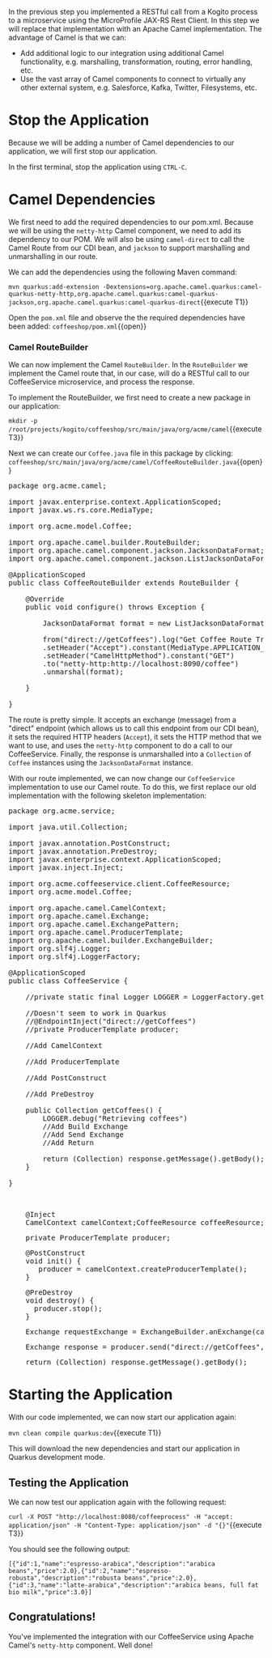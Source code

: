 In the previous step you implemented a RESTful call from a Kogito process to a microservice using the MicroProfile JAX-RS Rest Client. In this step we will replace that implementation with an Apache Camel implementation. The advantage of Camel is that we can:

* Add additional logic to our integration using additional Camel functionality, e.g. marshalling, transformation, routing, error handling, etc.
* Use the vast array of Camel components to connect to virtually any other external system, e.g. Salesforce, Kafka, Twitter, Filesystems, etc.

# Stop the Application
Because we will be adding a number of Camel dependencies to our application, we will first stop our application.

In the first terminal, stop the application using `CTRL-C`.


# Camel Dependencies

We first need to add the required dependencies to our pom.xml. Because we will be using the `netty-http` Camel component, we need to add its dependency to our POM. We will also be using `camel-direct` to call the Camel Route from our CDI bean, and `jackson` to support marshalling and unmarshalling in our route.

We can add the dependencies using the following Maven command:

`mvn quarkus:add-extension -Dextensions=org.apache.camel.quarkus:camel-quarkus-netty-http,org.apache.camel.quarkus:camel-quarkus-jackson,org.apache.camel.quarkus:camel-quarkus-direct`{{execute T1}}

Open the `pom.xml` file and observe the the required dependencies have been added: `coffeeshop/pom.xml`{{open}}

### Camel RouteBuilder

We can now implement the Camel `RouteBuilder`. In the `RouteBuilder` we implement the Camel route that, in our case, will do a RESTful call to our CoffeeService microservice, and process the response.

To implement the RouteBuilder, we first need to create a new package in our application:

`mkdir -p /root/projects/kogito/coffeeshop/src/main/java/org/acme/camel`{{execute T3}}

Next we can create our `Coffee.java` file in this package by clicking: `coffeeshop/src/main/java/org/acme/camel/CoffeeRouteBuilder.java`{{open}}

<pre class="file" data-filename="./coffeeshop/src/main/java/org/acme/camel/CoffeeRouteBuilder.java" data-target="replace">
package org.acme.camel;

import javax.enterprise.context.ApplicationScoped;
import javax.ws.rs.core.MediaType;

import org.acme.model.Coffee;

import org.apache.camel.builder.RouteBuilder;
import org.apache.camel.component.jackson.JacksonDataFormat;
import org.apache.camel.component.jackson.ListJacksonDataFormat;

@ApplicationScoped
public class CoffeeRouteBuilder extends RouteBuilder {

    @Override
    public void configure() throws Exception {        

        JacksonDataFormat format = new ListJacksonDataFormat(Coffee.class);

        from("direct://getCoffees").log("Get Coffee Route Triggered: ${body}")
        .setHeader("Accept").constant(MediaType.APPLICATION_JSON)
        .setHeader("CamelHttpMethod").constant("GET")
        .to("netty-http:http://localhost:8090/coffee")
        .unmarshal(format);

    }

}
</pre>

The route is pretty simple. It accepts an exchange (message) from a "direct" endpoint (which allows us to call this endpoint from our CDI bean), it sets the required HTTP headers (`Accept`), it sets the HTTP method that we want to use, and uses the `netty-http` component to do a call to our CoffeeService. Finally, the response is unmarshalled into a `Collection` of `Coffee` instances using the `JacksonDataFormat` instance.

With our route implemented, we can now change our `CoffeeService` implementation to use our Camel route. To do this, we first replace our old implementation with the following skeleton implementation:


<pre class="file" data-filename="./coffeeshop/src/main/java/org/acme/service/CoffeeService.java" data-target="replace">
package org.acme.service;

import java.util.Collection;

import javax.annotation.PostConstruct;
import javax.annotation.PreDestroy;
import javax.enterprise.context.ApplicationScoped;
import javax.inject.Inject;

import org.acme.coffeeservice.client.CoffeeResource;
import org.acme.model.Coffee;

import org.apache.camel.CamelContext;
import org.apache.camel.Exchange;
import org.apache.camel.ExchangePattern;
import org.apache.camel.ProducerTemplate;
import org.apache.camel.builder.ExchangeBuilder;
import org.slf4j.Logger;
import org.slf4j.LoggerFactory;

@ApplicationScoped
public class CoffeeService {

    //private static final Logger LOGGER = LoggerFactory.getLogger(CoffeeService.class);

    //Doesn't seem to work in Quarkus
    //@EndpointInject("direct://getCoffees")
    //private ProducerTemplate producer;

    //Add CamelContext

    //Add ProducerTemplate

    //Add PostConstruct

    //Add PreDestroy

    public Collection<Coffee> getCoffees() {
        LOGGER.debug("Retrieving coffees")
        //Add Build Exchange
        //Add Send Exchange
        //Add Return

        return (Collection<Coffee>) response.getMessage().getBody();
    }

}


</pre>


<pre class="file" data-filename="./coffeeshop/src/main/java/org/acme/service/CoffeeService.java" data-target="insert" data-marker="//Add CamelContext">
    @Inject
    CamelContext camelContext;CoffeeResource coffeeResource;
</pre>


<pre class="file" data-filename="./coffeeshop/src/main/java/org/acme/service/CoffeeService.java" data-target="insert" data-marker="//Add ProducerTemplate">
    private ProducerTemplate producer;
</pre>


<pre class="file" data-filename="./coffeeshop/src/main/java/org/acme/service/CoffeeService.java" data-target="insert" data-marker="//Add PostConstruct">
    @PostConstruct
    void init() {
       producer = camelContext.createProducerTemplate();
    }
</pre>


<pre class="file" data-filename="./coffeeshop/src/main/java/org/acme/service/CoffeeService.java" data-target="insert" data-marker="//Add PostConstruct">
    @PreDestroy
    void destroy() {
      producer.stop();
    }
</pre>

<pre class="file" data-filename="./coffeeshop/src/main/java/org/acme/service/CoffeeService.java" data-target="insert" data-marker="//Add Build Exchange">
    Exchange requestExchange = ExchangeBuilder.anExchange(camelContext).withPattern(ExchangePattern.InOut).build();
</pre>

<pre class="file" data-filename="./coffeeshop/src/main/java/org/acme/service/CoffeeService.java" data-target="insert" data-marker="//Add Send Exchange">
    Exchange response = producer.send("direct://getCoffees", requestExchange);
</pre>

<pre class="file" data-filename="./coffeeshop/src/main/java/org/acme/service/CoffeeService.java" data-target="insert" data-marker="//Add Return">
    return (Collection<Coffee>) response.getMessage().getBody();
</pre>

# Starting the Application

With our code implemented, we can now start our application again:

`mvn clean compile quarkus:dev`{{execute T1}}

This will download the new dependencies and start our application in Quarkus development mode.

## Testing the Application

We can now test our application again with the following request:

`curl -X POST "http://localhost:8080/coffeeprocess" -H "accept: application/json" -H "Content-Type: application/json" -d "{}"`{{execute T3}}

You should see the following output:

```console
[{"id":1,"name":"espresso-arabica","description":"arabica beans","price":2.0},{"id":2,"name":"espresso-robusta","description":"robusta beans","price":2.0},{"id":3,"name":"latte-arabica","description":"arabica beans, full fat bio milk","price":3.0}]
```

## Congratulations!

You've implemented the integration with our CoffeeService using Apache Camel's `netty-http` component. Well done!
